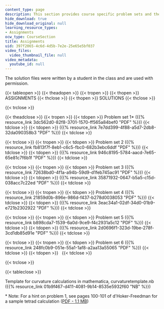 ```yaml
---
content_type: page
description: This section provides course specific problem sets and their solutions.
hide_download: true
hide_download_original: null
learning_resource_types:
- Assignments
ocw_type: CourseSection
title: Assignments
uid: 397f2065-4c6d-4d5b-7e2e-25e65e5bf037
video_files:
  video_thumbnail_file: null
video_metadata:
  youtube_id: null
---
```


The solution files were written by a student in the class and are used with permission.

{{< tableopen >}}
{{< theadopen >}}
{{< tropen >}}
{{< thopen >}}
ASSIGNMENTS
{{< thclose >}}
{{< thopen >}}
SOLUTIONS
{{< thclose >}}

{{< trclose >}}

{{< theadclose >}}
{{< tropen >}}
{{< tdopen >}}
Problem set 1\* ({{% resource_link 3dc562d0-82f8-3701-1570-ff565a84bef0 "PDF" %}})
{{< tdclose >}}
{{< tdopen >}}
({{% resource_link 7e7dd399-4f88-a5d7-2db8-32da090358b3 "PDF" %}})
{{< tdclose >}}

{{< trclose >}}
{{< tropen >}}
{{< tdopen >}}
Problem set 2 ({{% resource_link fb813f7f-8eb1-c6c5-fbc0-682b3ebc6ddf "PDF" %}})
{{< tdclose >}}
{{< tdopen >}}
({{% resource_link 946c8195-5784-aacd-7e65-65e81c7f6b1f "PDF" %}})
{{< tdclose >}}

{{< trclose >}}
{{< tropen >}}
{{< tdopen >}}
Problem set 3 ({{% resource_link 72638bd0-4f1a-a94b-59d9-d1feb745ac91 "PDF" %}})
{{< tdclose >}}
{{< tdopen >}}
({{% resource_link 35871932-0647-b5a5-c15d-038acc7c22ed "PDF" %}})
{{< tdclose >}}

{{< trclose >}}
{{< tropen >}}
{{< tdopen >}}
Problem set 4 ({{% resource_link 21859d0b-896e-986d-f437-b278d0038053 "PDF" %}})
{{< tdclose >}}
{{< tdopen >}}
({{% resource_link 3eac34a1-02df-34d0-01b9-e721b2302922 "PDF" %}})
{{< tdclose >}}

{{< trclose >}}
{{< tropen >}}
{{< tdopen >}}
Problem set 5 ({{% resource_link b898cda7-1539-6a0d-9ce9-f4c2931a5c12 "PDF" %}})
{{< tdclose >}}
{{< tdopen >}}
({{% resource_link 2d0696f1-323d-19be-278f-3cd1db85d91e "PDF" %}})
{{< tdclose >}}

{{< trclose >}}
{{< tropen >}}
{{< tdopen >}}
Problem set 6 ({{% resource_link 248fc0b9-051e-55a1-1af8-a2aa13a55065 "PDF" %}})
{{< tdclose >}}
{{< tdopen >}}
 
{{< tdclose >}}

{{< trclose >}}

{{< tableclose >}}

Template for curvature calculations in mathematica, curvaturetemplate.nb ({{% resource_link 01b9f467-d411-4081-9b14-8535e5932f60 "NB" %}})

\* Note: For a hint on problem 1, see pages 100-101 of d'Hoker-Freedman for a sample tetrad calculation ([PDF - 1.1 MB](http://arxiv.org/PS_cache/hep-th/pdf/0201/0201253v2.pdf))